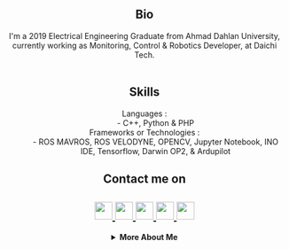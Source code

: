 <html>
   <body>
      <h2 align="center">Bio</h2>
      <p align="center">
         I'm a 2019 Electrical Engineering Graduate from Ahmad Dahlan University, currently working as Monitoring, Control & Robotics Developer, at Daichi Tech.<br> <br>
      </p>
      <h2 align="center">Skills</h2>
      <dl align="center">
         <dt>Languages :</dt>
         <dd>- C++, Python & PHP</dd>
         <dt>Frameworks or Technologies :</dt>
         <dd>- ROS MAVROS, ROS VELODYNE, OPENCV, Jupyter Notebook, INO IDE, Tensorflow, Darwin OP2, & Ardupilot 
         </dd>
      </dl>
      <h2 align="center">Contact me on</h2>
      <h2 align="center">
         <a href="https://www.instagram.com/faiqhatta">
         <img src="https://github.com/gauravghongde/social-icons/blob/master/PNG/Black/Instagram_black.png" width="32" height="32"/>
         </a>
         <a href="https://www.linkedin.com/in/gauravghongde">
         <img src="https://github.com/gauravghongde/social-icons/blob/master/PNG/Black/LinkedIN_black.png" width="32" height="32"/>
         </a>
         <a href="https://www.instagram.com/madebygaurav">
         <img src="https://github.com/gauravghongde/social-icons/blob/master/PNG/Black/Instagram_black.png" width="32" height="32"/>
         </a>
         <a href="mailto:7gaurav.ghongde@gmail.com">
         <img src="https://github.com/gauravghongde/social-icons/blob/master/PNG/Black/Gmail_black.png" width="32" height="32"/>
         </a>
         <a href="api.whatsapp.com/send?phone=6288225111268">
         <img src="https://github.com/gauravghongde/social-icons/blob/master/PNG/Black/Telegram_black.png" width="32" height="32"/>
         </a>
      </h2>
      <details align="center">
         <summary><b>More About Me</b><br></summary>
            <div>
               <b>
                  <h3>My Stats</h3>
                  <a href="https://github-readme-stats.vercel.app/api?username=hattafaiq&theme=buefy&show_icons=true&count_private=false&hide=issues,prs">
                  <img alt="FaiqHatta's github stats" src="https://github-readme-stats.vercel.app/api/top-langs/?username=hattafaiq&layout=compact"/>
                  </a>
               </b>
            </div>
            <div>
               <b>
                  <h3>My Journey</h3>
                  <a href="https://spotify-now-playing.vercel.app/api/spotify-now-playing">
                  <img alt="Now playing Spotify" src="https://spotify-now-playing.vercel.app/api/spotify-now-playing"/>
                  </a>
               </b>
            </div>
      </details>
   </body>
</html>
